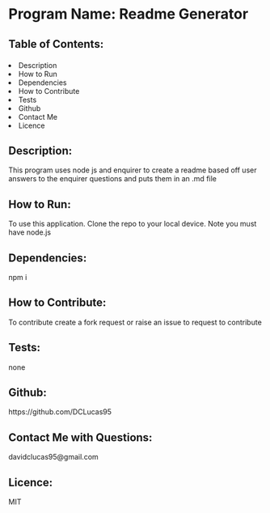 # Program Name: Readme Generator
## Table of Contents:<ul>
<li>Description</li>
<li>How to Run</li>
<li>Dependencies</li>
<li>How to Contribute</li>
<li>Tests</li>
<li>Github</li>
<li>Contact Me</li>
<li>Licence</li></ul>

## Description: 
<p>This program uses node js and enquirer to create a readme based off user answers to the enquirer questions and puts them in an .md file</p>

## How to Run: 
<p>To use this application. Clone the repo to your local device. Note you must have node.js</p>

## Dependencies: 
<p>npm i</p>

## How to Contribute: 
<p>To contribute create a fork request or raise an issue to request to contribute</p>

## Tests: 
<p>none</p>

## Github: 
<p> https://github.com/DCLucas95</p>

## Contact Me with Questions: 
<p>davidclucas95@gmail.com</p>

## Licence: 
<p>MIT</p>
